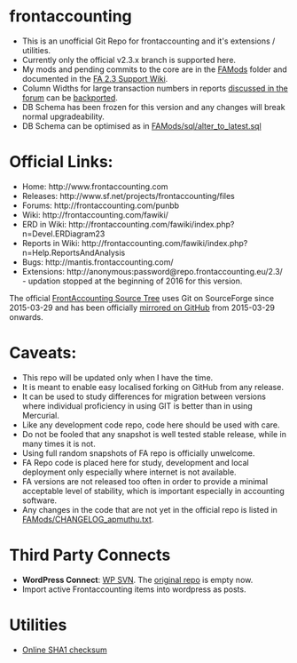 frontaccounting
===============

* This is an unofficial Git Repo for frontaccounting and it's extensions / utilities.
* Currently only the official v2.3.x branch is supported here.
* My mods and pending commits to the core are in the [FAMods](https://github.com/apmuthu/frontaccounting/blob/master/FAMods) folder and documented in the [FA 2.3 Support Wiki](https://github.com/apmuthu/frontaccounting/wiki).
* Column Widths for large transaction numbers in reports [discussed in the forum](http://frontaccounting.com/punbb/viewtopic.php?id=6456) can be [backported](https://github.com/apmuthu/frontac24/commit/08b81e2fe2536c7c9f7146184dfe4fc37b57c32d).
* DB Schema has been frozen for this version and any changes will break normal upgradeability.
* DB Schema can be optimised as in [FAMods/sql/alter_to_latest.sql](https://github.com/apmuthu/frontaccounting/blob/master/FAMods/sql/alter_to_latest2.3.sql)

Official Links:
===============
<ul>
<li>Home: http://www.frontaccounting.com</li>
<li>Releases: http://www.sf.net/projects/frontaccounting/files</li>
<li>Forums: http://frontaccounting.com/punbb</li>
<li>Wiki: http://frontaccounting.com/fawiki/</li>
<li>ERD in Wiki: http://frontaccounting.com/fawiki/index.php?n=Devel.ERDiagram23</li>
<li>Reports in Wiki: http://frontaccounting.com/fawiki/index.php?n=Help.ReportsAndAnalysis</li>
<li>Bugs: http://mantis.frontaccounting.com/</li>
<li>Extensions: http://anonymous:password@repo.frontaccounting.eu/2.3/</li> - updation stopped at the beginning of 2016 for this version.
</ul>

The official [FrontAccounting Source Tree](http://sourceforge.net/p/frontaccounting/git/ci/master/tree/) uses Git on SourceForge since 2015-03-29
and has been officially [mirrored on GitHub](https://github.com/FrontAccountingERP/FA) from 2015-03-29 onwards.

Caveats:
========
* This repo will be updated only when I have the time.
* It is meant to enable easy localised forking on GitHub from any release.
* It can be used to study differences for migration between versions where individual proficiency in using GIT is better than in using Mercurial.
* Like any development code repo, code here should be used with care.
* Do not be fooled that any snapshot is well tested stable release, while in many times it is not.
* Using full random snapshots of FA repo is officially unwelcome.
* FA Repo code is placed here for study, development and local deployment only especially where internet is not available.
* FA versions are not released too often in order to provide a minimal acceptable level of stability, which is important especially in accounting software.
* Any changes in the code that are not yet in the official repo is listed in [FAMods/CHANGELOG_apmuthu.txt](https://github.com/apmuthu/frontaccounting/blob/master/FAMods/CHANGELOG_apmuthu.txt).

Third Party Connects
====================
* <b>WordPress Connect</b>: [WP SVN](http://plugins.svn.wordpress.org/frontaccounting-connect/trunk/). The [original repo](https://github.com/wp-plugins/frontaccounting-connect) is empty now.
* Import active Frontaccounting items into wordpress as posts.

Utilities
=========
* [Online SHA1 checksum](https://emn178.github.io/online-tools/sha1_checksum.html)
